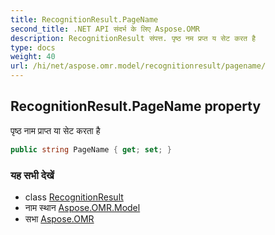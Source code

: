 ```yaml
---
title: RecognitionResult.PageName
second_title: .NET API संदर्भ के लिए Aspose.OMR
description: RecognitionResult संपत्त. पृष्ठ नम प्रप्त य सेट करत है
type: docs
weight: 40
url: /hi/net/aspose.omr.model/recognitionresult/pagename/
---
```

## RecognitionResult.PageName property

पृष्ठ नाम प्राप्त या सेट करता है

```csharp
public string PageName { get; set; }
```

### यह सभी देखें

* class [RecognitionResult](../)
* नाम स्थान [Aspose.OMR.Model](../../recognitionresult/)
* सभा [Aspose.OMR](../../../)


